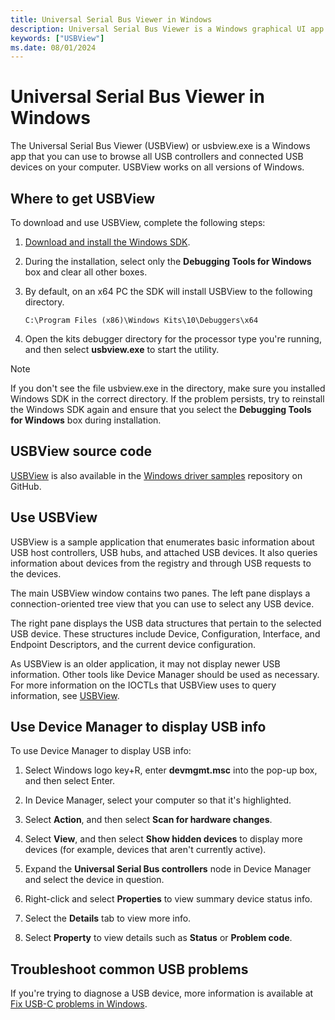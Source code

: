 ```yaml
---
title: Universal Serial Bus Viewer in Windows
description: Universal Serial Bus Viewer is a Windows graphical UI app that you can use to browse all USB controllers and connected USB devices on your computer.
keywords: ["USBView"]
ms.date: 08/01/2024
---
```


# Universal Serial Bus Viewer in Windows

The Universal Serial Bus Viewer (USBView) or usbview.exe is a Windows app that you can use to browse all USB controllers and connected USB devices on your computer. USBView works on all versions of Windows.

## Where to get USBView

To download  and use USBView, complete the following steps:

1. [Download and install the Windows SDK](https://developer.microsoft.com/windows/downloads/windows-sdk/).

1. During the installation, select only the **Debugging Tools for Windows** box and clear all other boxes.

1. By default, on an x64 PC the SDK will install USBView to the following directory.

   `C:\Program Files (x86)\Windows Kits\10\Debuggers\x64`

1. Open the kits debugger directory for the processor type you're running, and then select **usbview.exe** to start the utility.

> [!NOTE]
> If you don't see the file usbview.exe in the directory, make sure you installed Windows SDK in the correct directory. If the problem persists, try to reinstall the Windows SDK again and ensure that you select the **Debugging Tools for Windows** box during installation.

## USBView source code

[USBView](https://github.com/Microsoft/Windows-driver-samples/tree/main/usb/usbview) is also available in the [Windows driver samples](https://github.com/Microsoft/Windows-driver-samples) repository on GitHub.

## Use USBView

USBView is a sample application that enumerates basic information about USB host controllers, USB hubs, and attached USB devices. It also queries information about devices from the registry and through USB requests to the devices.

The main USBView window contains two panes. The left pane displays a connection-oriented tree view that you can use to select any USB device.

The right pane displays the USB data structures that pertain to the selected USB device. These structures include Device, Configuration, Interface, and Endpoint Descriptors, and the current device configuration.

As USBView is an older application, it may not display newer USB information. Other tools like Device Manager should be used as necessary. For more information on the IOCTLs that USBView uses to query information, see [USBView](https://github.com/Microsoft/Windows-driver-samples/tree/main/usb/usbview).

## Use Device Manager to display USB info

To use Device Manager to display USB info:

1. Select Windows logo key+R, enter **devmgmt.msc** into the pop-up box, and then select Enter.

1. In Device Manager, select your computer so that it's highlighted.

1. Select **Action**, and then select **Scan for hardware changes**.

1. Select **View**, and then select **Show hidden devices** to display more devices (for example, devices that aren't currently active).

1. Expand the **Universal Serial Bus controllers** node in Device Manager and select the device in question.

1. Right-click and select **Properties** to view summary device status info.

1. Select the **Details** tab to view more info.

1. Select **Property** to view details such as **Status** or **Problem code**.

## Troubleshoot common USB problems

If you're trying to diagnose a USB device, more information is available at [Fix USB-C problems in Windows](https://support.microsoft.com/windows/fix-usb-c-problems-in-windows-f4e0e529-74f5-cdae-3194-43743f30eed2).
